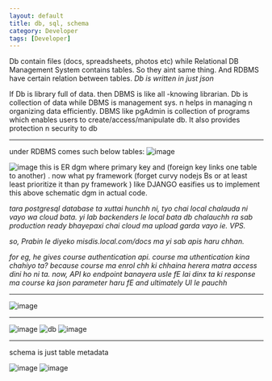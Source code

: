 ```yaml
---
layout: default
title: db, sql, schema
category: Developer
tags: [Developer]
---
```


Db contain files (docs, spreadsheets, photos etc) while Relational DB Management System contains tables.
So they aint same thing.     And RDBMS have certain relation between tables.  _Db is written in just json_

If Db is library full of data. then DBMS is like all -knowing librarian. 
Db is collection of data while DBMS is management sys. n helps in managing n organizing data efficiently.
DBMS like pgAdmin is collection of programs which enables users to create/access/manipulate db. It also provides protection n security to db

 --- 
 under RDBMS comes such below tables:
![image](https://github.com/sbibek086/write-the-docs/assets/11883023/fb76af26-25ec-4c02-b3fa-c7b156f2ce62)

![image](https://user-images.githubusercontent.com/11883023/217697986-53c01ff3-c486-4e13-a089-f8c8ec0e2476.png)
this is ER dgm where primary key and (foreign key links one table to another) .
now what py framework (forget curvy nodejs Bs or at least least prioritize it than py framework ) like DJANGO easifies us to implement this above schematic dgm in actual code.

_tara postgresql database ta xuttai hunchh ni, tyo chai local chalauda ni vayo wa cloud bata. yi lab backenders le local bata db chalauchh ra sab production ready bhayepaxi chai cloud ma upload garda vayo ie. VPS._

_so, Prabin le diyeko misdis.local.com/docs ma yi sab apis haru chhan._

_for eg, he gives course authentication api. course ma uthentication kina chahiyo ta? because course ma enrol chh ki chhaina herera matra access dini ho ni ta.
now, API ko endpoint banayera usle fE lai dinx ta ki response ma course ka json parameter haru fE and ultimately UI le pauchh_ 

---
![image](https://github.com/sbibek086/write-the-docs/assets/11883023/f0a79b56-e363-46da-8c95-4f812e780554)

---
![image](https://github.com/user-attachments/assets/5fecb842-bcd5-4a4a-8796-506acf72dea3)
![db](https://github.com/user-attachments/assets/dfcff701-d907-4378-9368-795b9ba64bd5)
![image](https://github.com/user-attachments/assets/85b11c26-d48a-4566-9576-75af2a7630b9)

---
schema is just table metadata

![image](https://github.com/user-attachments/assets/182f280d-e8df-4b46-97fd-d551a9b4782b)
![image](https://github.com/user-attachments/assets/8dd9c615-4097-4cc3-986f-68af49b8ed68)



